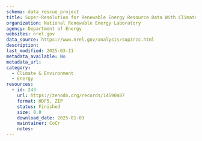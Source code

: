 ```yaml
---
schema: data_rescue_project 
title: Super-Resolution for Renewable Energy Resource Data With Climate Change Impacts (Super3rCC)
organization: National Renewable Energy Laboratory
agency: Department of Energy
websites: nrel.gov
data_source: https://www.nrel.gov/analysis/sup3rcc.html
description: 
last_modified: 2025-03-11
metadata_available: No
metadata_url: 
category:
  - Climate & Environment 
  - Energy 
resources:
  - id: 243
    url: https://zenodo.org/records/14590487
    format: HDF5, ZIP
    status: Finished
    size: 0.0
    download_date: 2025-01-03
    maintainer: CoCr
    notes: 
---
```

